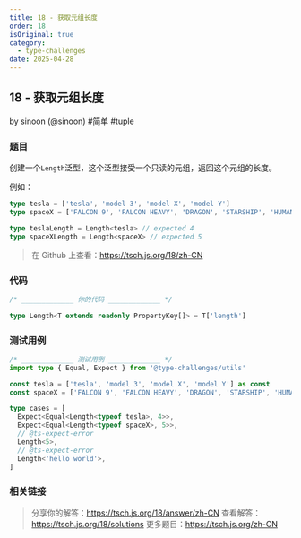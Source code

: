 ```yaml
---
title: 18 - 获取元组长度
order: 18
isOriginal: true
category:
  - type-challenges
date: 2025-04-28
---
```


18 - 获取元组长度
-------
by sinoon (@sinoon) #简单 #tuple

### 题目

创建一个`Length`泛型，这个泛型接受一个只读的元组，返回这个元组的长度。

例如：

```ts
type tesla = ['tesla', 'model 3', 'model X', 'model Y']
type spaceX = ['FALCON 9', 'FALCON HEAVY', 'DRAGON', 'STARSHIP', 'HUMAN SPACEFLIGHT']

type teslaLength = Length<tesla> // expected 4
type spaceXLength = Length<spaceX> // expected 5
```

> 在 Github 上查看：https://tsch.js.org/18/zh-CN

### 代码

```ts
/* _____________ 你的代码 _____________ */

type Length<T extends readonly PropertyKey[]> = T['length']

```

### 测试用例

```ts
/* _____________ 测试用例 _____________ */
import type { Equal, Expect } from '@type-challenges/utils'

const tesla = ['tesla', 'model 3', 'model X', 'model Y'] as const
const spaceX = ['FALCON 9', 'FALCON HEAVY', 'DRAGON', 'STARSHIP', 'HUMAN SPACEFLIGHT'] as const

type cases = [
  Expect<Equal<Length<typeof tesla>, 4>>,
  Expect<Equal<Length<typeof spaceX>, 5>>,
  // @ts-expect-error
  Length<5>,
  // @ts-expect-error
  Length<'hello world'>,
]

```

### 相关链接

> 分享你的解答：https://tsch.js.org/18/answer/zh-CN
> 查看解答：https://tsch.js.org/18/solutions
> 更多题目：https://tsch.js.org/zh-CN
